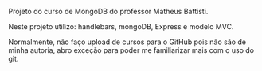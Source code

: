 Projeto do curso de MongoDB do professor Matheus Battisti.

Neste projeto utilizo: handlebars, mongoDB, Express e modelo MVC. 

Normalmente, não faço upload de cursos para o GitHub pois não são de minha autoria, abro exceção para poder me familiarizar mais com o uso do git. 
